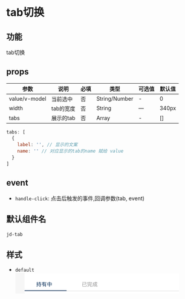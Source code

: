 # tab切换

## 功能

tab切换

## props

| 参数 | 说明 | 必填 | 类型 | 可选值 | 默认值 |
| --- | --- | --- | --- | --- | --- |
| value/v-model | 当前选中 | 否 | String/Number | - | 0 |
| width | tab的宽度 | 否 | String | — | 340px |
| tabs | 展示的tab | 否 | Array | - | [] |

```js
tabs: [
  {
    label: '', // 显示的文案
    name: '' // 对应显示的tab的name 赋给 value
  }
]
```

## event

- `handle-click`: 点击后触发的事件,回调参数(tab, event)

## 默认组件名

`jd-tab`

## 样式

- `default`
![tab](./img/tab.png)
